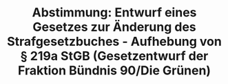---
abstimmung:
  abstimmung: 5
  bundestagssitzung: 83
  legislaturperiode: 19
categories:
- Todo
data:
- title: Abstimmungsergebnis 20190221_5-data.pdf
  url: /res/2021-btw/abstimmungsergebnisse/20190221_5-data.pdf
- title: Abstimmungsergebnis 20190221_5_xls-data.xls
  url: /res/2021-btw/abstimmungsergebnisse/20190221_5_xls-data.xls
- title: Abstimmungsergebnis 20190221_5_xls-datacsv
  url: /res/2021-btw/abstimmungsergebnisse/csv/20190221_5_xls-datacsv
ergebnis:
  afd:
    enthaltung: 0
    gesamt: 91
    ja: 1
    nein: 72
    nichtabgegeben: 18
    ungueltig: 0
  bü90/gr:
    enthaltung: 0
    gesamt: 67
    ja: 65
    nein: 0
    nichtabgegeben: 2
    ungueltig: 0
  cdu/csu:
    enthaltung: 0
    gesamt: 246
    ja: 0
    nein: 232
    nichtabgegeben: 14
    ungueltig: 0
  die linke.:
    enthaltung: 0
    gesamt: 69
    ja: 62
    nein: 0
    nichtabgegeben: 7
    ungueltig: 0
  fdp:
    enthaltung: 4
    gesamt: 80
    ja: 57
    nein: 12
    nichtabgegeben: 7
    ungueltig: 0
  file: 20190221_5_xls-data.xls
  fraktionslos:
    enthaltung: 1
    gesamt: 4
    ja: 0
    nein: 0
    nichtabgegeben: 3
    ungueltig: 0
  spd:
    enthaltung: 0
    gesamt: 152
    ja: 0
    nein: 142
    nichtabgegeben: 10
    ungueltig: 0
layout: abstimmung
links:
- title: Link zu bundestag.de
  url: https://www.bundestag.de/parlament/plenum/abstimmung/abstimmung?id=582
preview: 'Deutscher Bundestag


  83. Sitzung des Deutschen Bundestages

  am Donnerstag, 21. Februar 2019


  Endgültiges Ergebnis der Namentlichen Abstimmung Nr. 5


  Gesetzentwurf der Abgeordneten Ulle Schauws, Katja Keul, Katja Dörner, weiterer

  Abgeordneter und der Fraktion BÜNDNIS 90/DIE GRÜNEN

  Entwurf eines Gesetzes zur Änderung des Strafgesetzbuches - Aufhebung von § 219a
  StGB

  - Drucksachen 19/630 und 19/7965 -'
tags:
- Todo
title: 'Abstimmung: Entwurf eines Gesetzes zur Änderung des Strafgesetzbuches - Aufhebung
  von § 219a StGB (Gesetzentwurf der Fraktion Bündnis 90/Die Grünen)'
---